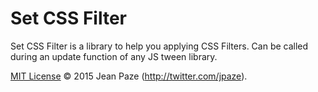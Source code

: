 # Set CSS Filter

Set CSS Filter is a library to help you applying CSS Filters. Can be called during an update function of any JS tween library.

[MIT License](License.txt) © 2015 Jean Paze (http://twitter.com/jpaze).

